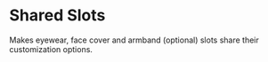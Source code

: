 # Shared Slots
Makes eyewear, face cover and armband (optional) slots share their customization options.
